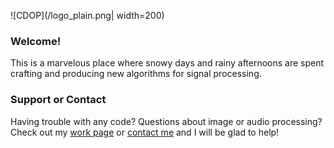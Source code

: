 
![CDOP](/logo_plain.png| width=200)

### Welcome!
This is a marvelous place where snowy days and rainy afternoons are spent crafting and producing new algorithms for signal processing.

### Support or Contact
Having trouble with any code? Questions about image or audio processing? Check out my [work page](https://www.hsu-hh.de/ant/obaldia) or [contact me](mailto:carlosa@deobaldia.com) and I will be glad to help!
